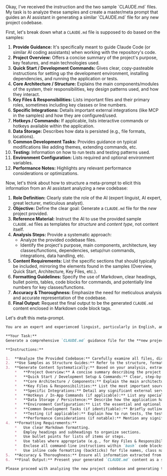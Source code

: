 <think>
Okay, I've received the instruction and the two sample `CLAUDE.md` files. My task is to analyze these samples and create a master/meta prompt that guides an AI assistant in generating a similar `CLAUDE.md` file for any new project codebase.

First, let's break down what a `CLAUDE.md` file is supposed to do based on the samples:
1.  **Provide Guidance:** It's specifically meant to guide Claude Code (or similar AI coding assistants) when working with the repository's code.
2.  **Project Overview:** Offers a concise summary of the project's purpose, key features, and main technologies used.
3.  **Quick Start / Development Commands:** Gives clear, copy-pasteable instructions for setting up the development environment, installing dependencies, and running the application or tests.
4.  **Core Architecture / Structure:** Explains the main components/modules of the system, their responsibilities, key design patterns used, and how they interact.
5.  **Key Files & Responsibilities:** Lists important files and their primary roles, sometimes including key classes or line numbers.
6.  **Specific Integrations:** Details important external integrations (like MCP in the samples) and how they are configured/used.
7.  **Hotkeys / Commands:** If applicable, lists interactive commands or hotkeys available within the application.
8.  **Data Storage:** Describes how data is persisted (e.g., file formats, locations).
9.  **Common Development Tasks:** Provides guidance on typical modifications like adding themes, extending commands, etc.
10. **Testing:** Information on how to run tests and testing patterns used.
11. **Environment Configuration:** Lists required and optional environment variables.
12. **Performance Notes:** Highlights any relevant performance considerations or optimizations.

Now, let's think about how to structure a meta-prompt to elicit this information from an AI assistant analyzing a new codebase:

1.  **Role Definition:** Clearly state the role of the AI (expert linguist, AI expert, great lecturer, meticulous analyst).
2.  **Objective:** Define the clear goal: Generate a `CLAUDE.md` file for the *new* project provided.
3.  **Reference Material:** Instruct the AI to use the provided sample `CLAUDE.md` files as templates for *structure* and *content type*, not content itself.
4.  **Analysis Steps:** Provide a systematic approach:
    *   Analyze the provided codebase files.
    *   Identify the project's purpose, main components, architecture, key classes/functions, dependencies, setup/run commands, integrations, data handling, etc.
5.  **Content Requirements:** List the specific sections that should typically be included, mirroring the elements found in the samples (Overview, Quick Start, Architecture, Key Files, etc.).
6.  **Formatting Guidelines:** Specify the use of Markdown, clear headings, bullet points, tables, code blocks for commands, and potentially line numbers for key classes/functions.
7.  **Accuracy & Thoroughness:** Emphasize the need for meticulous analysis and accurate representation of the codebase.
8.  **Final Output:** Request the final output to be the generated `CLAUDE.md` content enclosed in Markdown code block tags.

Let's draft this meta-prompt.
</think>

```markdown
You are an expert and experienced linguist, particularly in English, and also an expert in science and technology, especially Artificial Intelligence. You excel at communicating complex technical subjects clearly and effectively. You are meticulous, accurate, and thorough in your analysis.

**Your Task:**
Generate a comprehensive `CLAUDE.md` guidance file for the **new project codebase** provided to you. This file should help AI coding assistants (like Claude Code) quickly understand and effectively work with this specific codebase.

**Instructions:**

1.  **Analyze the Provided Codebase:** Carefully examine all files, directories, dependencies (e.g., `requirements.txt`, `pyproject.toml`), configuration files, and documentation within the new project.
2.  **Use Samples as Structure Guides:** Refer to the structure, format, and types of information presented in the two sample `CLAUDE.md` files provided in the knowledge base. Your output should follow a similar *structure* and cover *similar categories* of information, but the *content* must be specific to the new project.
3.  **Generate Content Systematically:** Based on your analysis, extract and synthesize the following information for the `CLAUDE.md` file:
    *   **Project Overview:** A concise summary describing the project's main purpose, core features, and key technologies used.
    *   **Quick Start / Development Setup & Commands:** Clear, step-by-step instructions (using code blocks) for setting up the development environment, installing dependencies (mention tools like pip, Poetry, etc., if relevant), and running the main application or tests.
    *   **Core Architecture / Components:** Explain the main architectural components or layers of the system, their responsibilities, interactions, and any key design patterns implemented (e.g., Repository, Strategy, Agent patterns). Mention if it's async-based.
    *   **Key Files & Responsibilities:** List the most important source files/directories and succinctly describe their primary roles. If relevant and helpful, mention key classes or functions within them (potentially including approximate line numbers like `file.py:line_number`).
    *   **Specific Integrations:** Detail any significant external services, APIs, libraries, or servers the project integrates with (e.g., OpenAI, MCP servers, databases) and how the integration works (configuration, usage points).
    *   **Hotkeys / In-App Commands (if applicable):** List any special commands or keyboard shortcuts available within the application itself for user interaction.
    *   **Data Storage / Persistence:** Describe how the application handles data persistence (e.g., file formats like JSON, database types, storage locations, auto-save mechanisms).
    *   **Environment Configuration:** List the essential and optional environment variables needed for the application to function, including their purpose.
    *   **Common Development Tasks (if identifiable):** Briefly outline standard procedures for common modifications (e.g., adding a new command, theme, or extending functionality).
    *   **Testing (if applicable):** Explain how to run tests, the testing framework used, and any specific testing patterns or practices.
    *   **Performance Considerations (if notable):** Mention any significant performance optimizations or notes (e.g., async operations, data truncation).
4.  **Formatting Requirements:**
    *   Use clear Markdown formatting.
    *   Employ headings and subheadings to organize sections.
    *   Use bullet points for lists of items or steps.
    *   Use tables where appropriate (e.g., for Key Files & Responsibilities).
    *   Enclose all command-line instructions within `bash` code blocks (```bash ... ```).
    *   Use inline code formatting (backticks) for file names, class names, environment variables, and specific technical terms.
5.  **Accuracy & Thoroughness:** Ensure all information extracted from the codebase is accurate and presented comprehensively. Prioritize clarity for an AI assistant needing to understand the code quickly.
6.  **Final Output:** Present your generated `CLAUDE.md` content as a single, well-formatted Markdown document enclosed within ```markdown ... ``` tags.

Please proceed with analyzing the new project codebase and generating the `CLAUDE.md` file according to these instructions.
```
